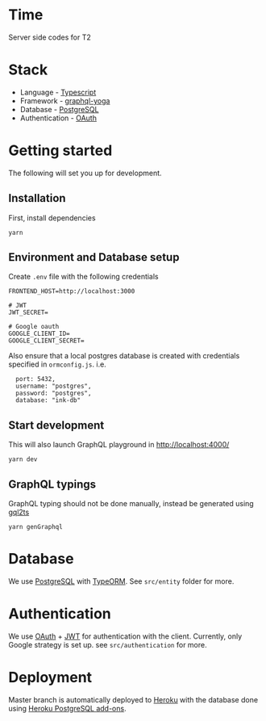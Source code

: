 # Time

Server side codes for T2

# Stack

- Language - [Typescript](https://www.typescriptlang.org/)
- Framework - [graphql-yoga](https://github.com/prisma-labs/graphql-yoga)
- Database - [PostgreSQL](https://www.postgresql.org/)
- Authentication - [OAuth](https://oauth.net/)

# Getting started

The following will set you up for development.

## Installation

First, install dependencies

```
yarn
```

## Environment and Database setup

Create `.env` file with the following credentials

```
FRONTEND_HOST=http://localhost:3000

# JWT
JWT_SECRET=

# Google oauth
GOOGLE_CLIENT_ID=
GOOGLE_CLIENT_SECRET=

```

Also ensure that a local postgres database is created with credentials specified in `ormconfig.js`. i.e.

```
  port: 5432,
  username: "postgres",
  password: "postgres",
  database: "ink-db"
```

## Start development

This will also launch GraphQL playground in [http://localhost:4000/](http://localhost:4000/)

```
yarn dev
```

## GraphQL typings

GraphQL typing should not be done manually, instead be generated using [gql2ts](https://github.com/amount/gql2ts)

```
yarn genGraphql
```

# Database

We use [PostgreSQL](https://www.postgresql.org/) with [TypeORM](https://typeorm.io/). See `src/entity` folder for more.

# Authentication

We use [OAuth](https://oauth.net/) + [JWT](https://jwt.io/) for authentication with the client. Currently, only Google strategy is set up. see `src/authentication` for more.

# Deployment

Master branch is automatically deployed to [Heroku](https://www.heroku.com/home) with the database done using [Heroku PostgreSQL add-ons](https://elements.heroku.com/addons/heroku-postgresql).
